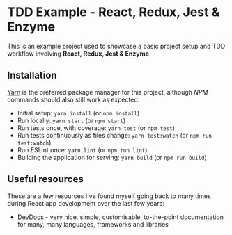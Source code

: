 # TDD Example - React, Redux, Jest & Enzyme

This is an example project used to showcase a basic project setup and TDD workflow involving
**React, Redux, Jest & Enzyme** 

## Installation

[Yarn](https://yarnpkg.com) is the preferred package manager for this project, although *NPM*
commands should also still work as expected.

- Initial setup: `yarn install` (or `npm install`)
- Run locally: `yarn start` (or `npm start`)
- Run tests once, with coverage: `yarn test` (or `npm test`)
- Run tests continuously as files change: `yarn test:watch` (or `npm run test:watch`)
- Run ESLint once: `yarn lint` (or `npm run lint`)
- Building the application for serving: `yarn build` (or `npm run build`)

## Useful resources

These are a few resources I've found myself going back to many times during React app development
over the last few years:

- [DevDocs](https://devdocs.io) - very nice, simple, customisable, to-the-point documentation for
  many, many languages, frameworks and libraries
